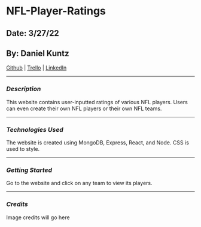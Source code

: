 # NFL-Player-Ratings

## Date: 3/27/22

## By: Daniel Kuntz

[Github](https://github.com/kuntzd99) | [Trello](https://trello.com/b/sS7RojG0/nfl-player-ratings) | [LinkedIn](https://www.linkedin.com/in/daniel-kuntz-09a036207/)

---

### **_Description_**

This website contains user-inputted ratings of various NFL players. Users can even create their own NFL players or their own NFL teams.

---

### **_Technologies Used_**

The website is created using MongoDB, Express, React, and Node. CSS is used to style.

---

### **_Getting Started_**

Go to the website and click on any team to view its players.

---

### **_Credits_**

Image credits will go here
